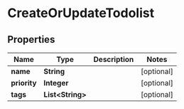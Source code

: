 # CreateOrUpdateTodolist

## Properties
Name | Type | Description | Notes
------------ | ------------- | ------------- | -------------
**name** | **String** |  |  [optional]
**priority** | **Integer** |  |  [optional]
**tags** | **List&lt;String&gt;** |  |  [optional]
